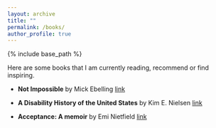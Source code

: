 ```yaml
---
layout: archive
title: ""
permalink: /books/
author_profile: true
---
```


{% include base_path %}

Here are some books that I am currently reading, recommend or find inspiring.


- **Not Impossible**  by Mick Ebelling [link](https://www.amazon.com/NOT-IMPOSSIBLE/dp/B016MNTVEY)

- **A Disability History of the United States** by Kim E. Nielsen [link](https://www.amazon.com/Disability-History-United-ReVisioning-American/dp/0807022047/ref=sr_1_1?crid=2VNBAXN0X4HCK&dib=eyJ2IjoiMSJ9.iZGNk5-A2P5C09o7HXtGs1eVpTNnczIzN6vmMw2OcnR6RCI5l5HCo4PuEImOPThPCAXDxuYFTQSrZq8k6Pct9Va8kw4Hgcr2Dl34fRDWI-QU3CpMwQTMqIW1DhCR6IUwAHyTLnm47ZTkYoQeTNRix0kU4iTkm5wsZ_8VAzkgPWSfEyI7vdvN-I48mMLDwvBSDWu2QpIHnP4jmBrxlNhCgaFv2pSNyAv49KWKwCbh8qI.2zBAfeSDWDhmWgbbTtXgLsLt-qw2q36QcxEDF5ft4-o&dib_tag=se&keywords=a+disability+history+of+united+states&qid=1728663330&s=books&sprefix=a+disability+history+of+united+states%2Cstripbooks%2C101&sr=1-1)

- **Acceptance: A memoir** by Emi Nietfield [link](https://www.amazon.com/Acceptance-Memoir-Emi-Nietfeld/dp/0593489470/ref=asc_df_0593489470/?tag=hyprod-20&linkCode=df0&hvadid=693301184130&hvpos=&hvnetw=g&hvrand=2863716111642964879&hvpone=&hvptwo=&hvqmt=&hvdev=c&hvdvcmdl=&hvlocint=&hvlocphy=9021716&hvtargid=pla-1793599443792&psc=1&mcid=9e70ef28d26d349197c064d12a36dcf0)

  
